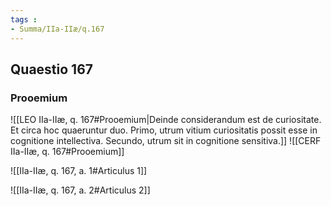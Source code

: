 ```yaml
---
tags : 
- Summa/IIa-IIæ/q.167
---
```


## Quaestio 167

### Prooemium

![[LEO IIa-IIæ, q. 167#Prooemium|Deinde considerandum est de curiositate. Et circa hoc quaeruntur duo. Primo, utrum vitium curiositatis possit esse in cognitione intellectiva. Secundo, utrum sit in cognitione sensitiva.]]
![[CERF IIa-IIæ, q. 167#Prooemium]]

![[IIa-IIæ, q. 167, a. 1#Articulus 1]]

![[IIa-IIæ, q. 167, a. 2#Articulus 2]]

